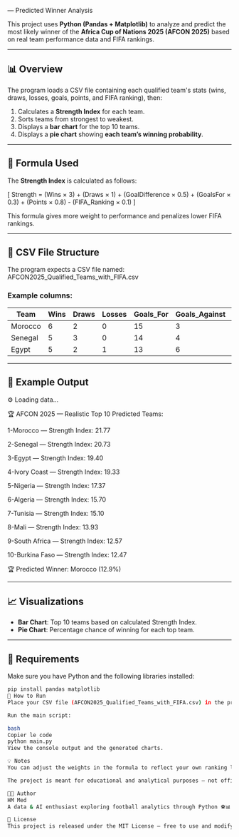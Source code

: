  — Predicted Winner Analysis

This project uses **Python (Pandas + Matplotlib)** to analyze and predict the most likely winner of the **Africa Cup of Nations 2025 (AFCON 2025)** based on real team performance data and FIFA rankings.

---

## 📊 Overview

The program loads a CSV file containing each qualified team's stats (wins, draws, losses, goals, points, and FIFA ranking), then:
1. Calculates a **Strength Index** for each team.
2. Sorts teams from strongest to weakest.
3. Displays a **bar chart** for the top 10 teams.
4. Displays a **pie chart** showing **each team’s winning probability**.

---

## 🧮 Formula Used

The **Strength Index** is calculated as follows:

\[
Strength = (Wins × 3) + (Draws × 1) + (GoalDifference × 0.5) + (GoalsFor × 0.3) + (Points × 0.8) - (FIFA_Ranking × 0.1)
\]

This formula gives more weight to performance and penalizes lower FIFA rankings.

---

## 📁 CSV File Structure

The program expects a CSV file named:
AFCON2025_Qualified_Teams_with_FIFA.csv



### Example columns:
| Team | Wins | Draws | Losses | Goals_For | Goals_Against | Goal_Difference | Points | FIFA_Ranking |
|------|------|--------|---------|------------|----------------|-----------------|--------|---------------|
| Morocco | 6 | 2 | 0 | 15 | 3 | 12 | 20 | 12 |
| Senegal | 5 | 3 | 0 | 14 | 4 | 10 | 18 | 15 |
| Egypt | 5 | 2 | 1 | 13 | 6 | 7 | 17 | 30 |

---

## 🧠 Example Output

⚙️ Loading data...

🏆 AFCON 2025 — Realistic Top 10 Predicted Teams:

1-Morocco — Strength Index: 21.77

2-Senegal — Strength Index: 20.73

3-Egypt — Strength Index: 19.40

4-Ivory Coast — Strength Index: 19.33

5-Nigeria — Strength Index: 17.37

6-Algeria — Strength Index: 15.70

7-Tunisia — Strength Index: 15.10

8-Mali — Strength Index: 13.93

9-South Africa — Strength Index: 12.57

10-Burkina Faso — Strength Index: 12.47

🏆 Predicted Winner: Morocco (12.9%)



---

## 📈 Visualizations

- **Bar Chart**: Top 10 teams based on calculated Strength Index.  
- **Pie Chart**: Percentage chance of winning for each top team.

---

## 🧩 Requirements

Make sure you have Python and the following libraries installed:

```bash
pip install pandas matplotlib
🚀 How to Run
Place your CSV file (AFCON2025_Qualified_Teams_with_FIFA.csv) in the project folder.

Run the main script:

bash
Copier le code
python main.py
View the console output and the generated charts.

💡 Notes
You can adjust the weights in the formula to reflect your own ranking logic.

The project is meant for educational and analytical purposes — not official predictions.

🧑‍💻 Author
HM Med
A data & AI enthusiast exploring football analytics through Python ⚽📊

📜 License
This project is released under the MIT License — free to use and modify with credit.


